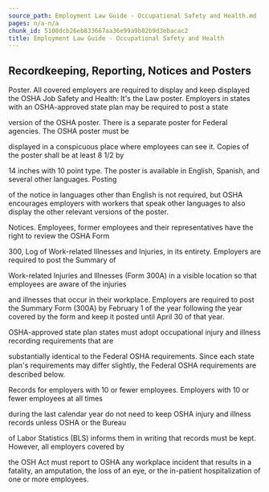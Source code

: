 ```yaml
---
source_path: Employment Law Guide - Occupational Safety and Health.md
pages: n/a-n/a
chunk_id: 5108dcb26eb833667aa36e99a9b82b9d3ebacac2
title: Employment Law Guide - Occupational Safety and Health
---
```

## Recordkeeping, Reporting, Notices and Posters

Poster. All covered employers are required to display and keep displayed the OSHA Job Safety and Health: It's the Law poster. Employers in states with an OSHA-approved state plan may be required to post a state

version of the OSHA poster. There is a separate poster for Federal agencies. The OSHA poster must be

displayed in a conspicuous place where employees can see it. Copies of the poster shall be at least 8 1/2 by

14 inches with 10 point type. The poster is available in English, Spanish, and several other languages. Posting

of the notice in languages other than English is not required, but OSHA encourages employers with workers that speak other languages to also display the other relevant versions of the poster.

Notices. Employees, former employees and their representatives have the right to review the OSHA Form

300, Log of Work-related Illnesses and Injuries, in its entirety. Employers are required to post the Summary of

Work-related Injuries and Illnesses (Form 300A) in a visible location so that employees are aware of the injuries

and illnesses that occur in their workplace. Employers are required to post the Summary Form (300A) by February 1 of the year following the year covered by the form and keep it posted until April 30 of that year.

OSHA-approved state plan states must adopt occupational injury and illness recording requirements that are

substantially identical to the Federal OSHA requirements. Since each state plan's requirements may diﬀer slightly, the Federal OSHA requirements are described below.

Records for employers with 10 or fewer employees. Employers with 10 or fewer employees at all times

during the last calendar year do not need to keep OSHA injury and illness records unless OSHA or the Bureau

of Labor Statistics (BLS) informs them in writing that records must be kept. However, all employers covered by

the OSH Act must report to OSHA any workplace incident that results in a fatality, an amputation, the loss of an eye, or the in-patient hospitalization of one or more employees.
